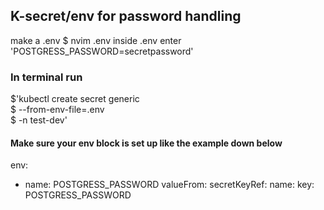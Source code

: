 ## K-secret/env for password handling
make a .env $ nvim .env 
inside .env enter 'POSTGRESS_PASSWORD=secretpassword'
### In terminal run 
$'kubectl create secret generic <secret-name> \
$  --from-env-file=.env \
$  -n test-dev'

#### Make sure your env block is set up like the example down below

env:
  - name: POSTGRESS_PASSWORD
    valueFrom:
        secretKeyRef:
            name: <secret-name>
            key: POSTGRESS_PASSWORD

>

